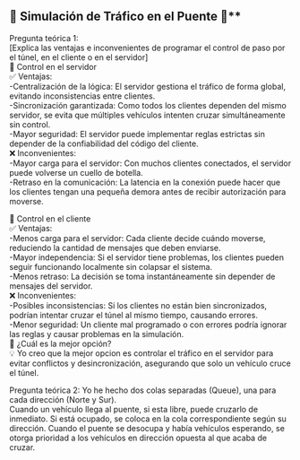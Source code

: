 ## 🚦 Simulación de Tráfico en el Puente 🚗**  
Pregunta teórica 1:    
[Explica las ventajas e inconvenientes de programar el control de paso por el túnel, en el cliente o en el servidor]    
📌 Control en el servidor  
✅ Ventajas:  
-Centralización de la lógica: El servidor gestiona el tráfico de forma global, evitando inconsistencias entre clientes.  
-Sincronización garantizada: Como todos los clientes dependen del mismo servidor, se evita que múltiples vehículos intenten cruzar simultáneamente sin control.  
-Mayor seguridad: El servidor puede implementar reglas estrictas sin depender de la confiabilidad del código del cliente.  
❌ Inconvenientes:  
-Mayor carga para el servidor: Con muchos clientes conectados, el servidor puede volverse un cuello de botella.  
-Retraso en la comunicación: La latencia en la conexión puede hacer que los clientes tengan una pequeña demora antes de recibir autorización para moverse.  

📌 Control en el cliente  
✅ Ventajas:  
-Menos carga para el servidor: Cada cliente decide cuándo moverse, reduciendo la cantidad de mensajes que deben enviarse.  
-Mayor independencia: Si el servidor tiene problemas, los clientes pueden seguir funcionando localmente sin colapsar el sistema.  
-Menos retraso: La decisión se toma instantáneamente sin depender de mensajes del servidor.   
❌ Inconvenientes:  
-Posibles inconsistencias: Si los clientes no están bien sincronizados, podrían intentar cruzar el túnel al mismo tiempo, causando errores.  
-Menor seguridad: Un cliente mal programado o con errores podría ignorar las reglas y causar problemas en la simulación.    
📌 ¿Cuál es la mejor opción?  
💡 Yo creo que la mejor opcion es controlar el tráfico en el servidor para evitar conflictos y desincronización, asegurando que solo un vehículo cruce el túnel.  

Pregunta teórica 2:
Yo he hecho  dos colas separadas (Queue<Vehiculo>), una para cada dirección (Norte y Sur).  
Cuando un vehículo llega al puente, si esta libre, puede cruzarlo de inmediato. Si está ocupado, se coloca en la cola correspondiente según su dirección.
Cuando el puente se desocupa y había vehículos esperando, se otorga prioridad a los vehículos en dirección opuesta al que acaba de cruzar.


